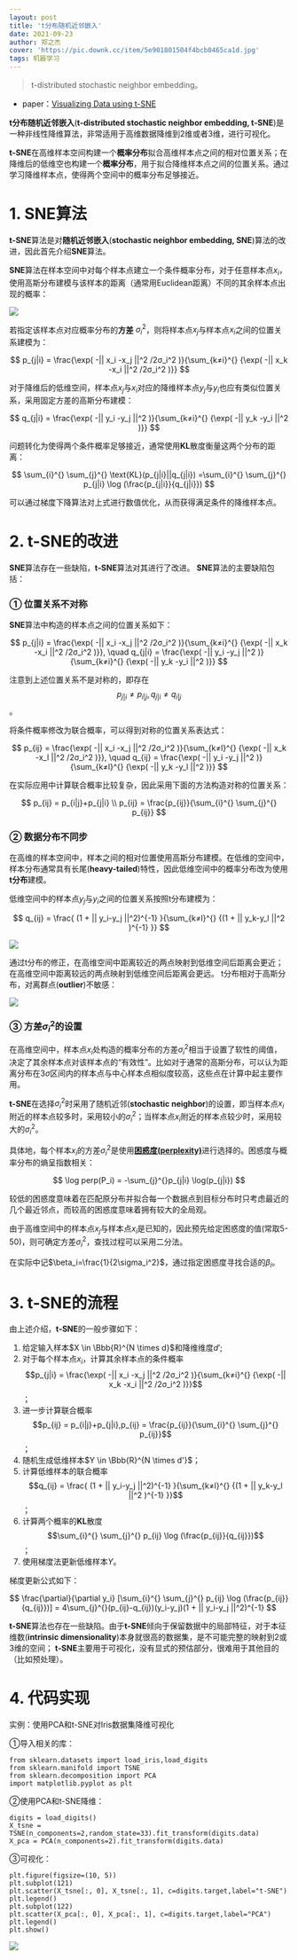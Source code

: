 ```yaml
---
layout: post
title: 't分布随机近邻嵌入'
date: 2021-09-23
author: 郑之杰
cover: 'https://pic.downk.cc/item/5e901801504f4bcb0465ca1d.jpg'
tags: 机器学习
---
```


> t-distributed stochastic neighbor embedding。

- paper：[Visualizing Data using t-SNE](http://www.jmlr.org/papers/volume9/vandermaaten08a/vandermaaten08a.pdf)

**t分布随机近邻嵌入**(**t-distributed stochastic neighbor embedding, t-SNE**)是一种非线性降维算法，非常适用于高维数据降维到2维或者3维，进行可视化。

**t-SNE**在高维样本空间构建一个**概率分布**拟合高维样本点之间的相对位置关系；在降维后的低维空也构建一个**概率分布**，用于拟合降维样本点之间的位置关系。通过学习降维样本点，使得两个空间中的概率分布足够接近。

# 1. SNE算法
**t-SNE**算法是对**随机近邻嵌入**(**stochastic neighbor embedding, SNE**)算法的改进，因此首先介绍**SNE**算法。

**SNE**算法在样本空间中对每个样本点建立一个条件概率分布，对于任意样本点$x_i$，使用高斯分布建模与该样本的距离（通常用Euclidean距离）不同的其余样本点出现的概率：

![](https://pic.imgdb.cn/item/61dfcffa2ab3f51d914c53a7.jpg)

若指定该样本点对应概率分布的**方差** $\sigma_i^2$，则将样本点$x_j$与样本点$x_i$之间的位置关系建模为：

$$ p_{j|i} = \frac{\exp( -|| x_i -x_j ||^2 /2σ_i^2 )}{\sum_{k≠i}^{} {\exp( -|| x_k -x_i ||^2 /2σ_i^2 )}} $$

对于降维后的低维空间，样本点$x_j$与$x_i$对应的降维样本点$y_j$与$y_i$也应有类似位置关系，采用固定方差的高斯分布建模：

$$ q_{j|i} = \frac{\exp( -|| y_i -y_j ||^2  )}{\sum_{k≠i}^{} {\exp( -|| y_k -y_i ||^2  )}} $$

问题转化为使得两个条件概率足够接近，通常使用**KL**散度衡量这两个分布的距离：

$$ \sum_{i}^{} \sum_{j}^{} \text{KL}(p_{j|i}||q_{j|i}) =\sum_{i}^{} \sum_{j}^{} p_{j|i} \log (\frac{p_{j|i}}{q_{j|i}}) $$

可以通过梯度下降算法对上式进行数值优化，从而获得满足条件的降维样本点。

# 2. t-SNE的改进
**SNE**算法存在一些缺陷，**t-SNE**算法对其进行了改进。
**SNE**算法的主要缺陷包括：

### ① 位置关系不对称

**SNE**算法中构造的样本点之间的位置关系如下：

$$ p_{j|i} = \frac{\exp( -|| x_i -x_j ||^2 /2σ_i^2 )}{\sum_{k≠i}^{} {\exp( -|| x_k -x_i ||^2 /2σ_i^2 )}}, \quad q_{j|i} = \frac{\exp( -|| y_i -y_j ||^2  )}{\sum_{k≠i}^{} {\exp( -|| y_k -y_i ||^2  )}} $$

注意到上述位置关系不是对称的，即存在$$p_{j|i}≠p_{i|j}, q_{j|i}≠q_{i|j}$$。

将条件概率修改为联合概率，可以得到对称的位置关系表达式：

$$ p_{ij} = \frac{\exp( -|| x_i -x_j ||^2 /2σ_i^2 )}{\sum_{k≠l}^{} {\exp( -|| x_k -x_l ||^2 /2σ_i^2 )}}, \quad q_{ij} = \frac{\exp( -|| y_i -y_j ||^2  )}{\sum_{k≠l}^{} {\exp( -|| y_k -y_l ||^2  )}} $$

在实际应用中计算联合概率比较复杂，因此采用下面的方法构造对称的位置关系：

$$ p_{ij} = p_{i|j}+p_{j|i} \\ p_{ij} = \frac{p_{ij}}{\sum_{i}^{} \sum_{j}^{} p_{ij}} $$

### ② 数据分布不同步

在高维的样本空间中，样本之间的相对位置使用高斯分布建模。在低维的空间中，样本分布通常具有长尾(**heavy-tailed**)特性，因此低维空间中的概率分布改为使用**t分布**建模。

低维空间中的样本点$y_j$与$y_i$之间的位置关系按照t分布建模为：

$$ q_{ij} = \frac{ (1 + || y_i-y_j ||^2)^{-1} }{\sum_{k≠l}^{} {(1 + || y_k-y_l ||^2 )^{-1} }} $$


![](https://pic.imgdb.cn/item/61dfd5932ab3f51d915194ed.jpg)

通过t分布的修正，在高维空间中距离较近的两点映射到低维空间后距离会更近；在高维空间中距离较远的两点映射到低维空间后距离会更远。
t分布相对于高斯分布，对离群点(**outlier**)不敏感：

![](http://www.datakit.cn/images/statistics/norm_t_dict.png)

### ③ 方差$\sigma_i^2$的设置

在高维空间中，样本点$x_i$处构造的概率分布的方差$\sigma_i^2$相当于设置了软性的阈值，决定了其余样本点对该样本点的“有效性”。比如对于通常的高斯分布，可以认为距离分布在$3\sigma$区间内的样本点与中心样本点相似度较高，这些点在计算中起主要作用。

**t-SNE**在选择$\sigma_i^2$时采用了随机近邻(**stochastic neighbor**)的设置，即当样本点$x_i$附近的样本点较多时，采用较小的$\sigma_i^2$；当样本点$x_i$附近的样本点较少时，采用较大的$\sigma_i^2$。

具体地，每个样本$x_i$的方差$\sigma_i^2$是使用[**困惑度(perplexity)**](https://en.wikipedia.org/wiki/Perplexity)进行选择的。困惑度与概率分布的熵呈指数相关：

$$ \log perp(P_i) = -\sum_{j}^{}p_{j|i} \log(p_{j|i}) $$

较低的困惑度意味着在匹配原分布并拟合每一个数据点到目标分布时只考虑最近的几个最近邻点，而较高的困惑度意味着拥有较大的全局观。

由于高维空间中的样本点$x_j$与样本点$x_i$是已知的，因此预先给定困惑度的值(常取5-50)，则可确定方差$\sigma_i^2$，查找过程可以采用二分法。

在实际中记$\beta_i=\frac{1}{2\sigma_i^2}$，通过指定困惑度寻找合适的$\beta_i$。

# 3. t-SNE的流程
由上述介绍，**t-SNE**的一般步骤如下：
1. 给定输入样本$X \in \Bbb{R}^{N \times d}$和降维维度$d'$;
2. 对于每个样本点$x_i$，计算其余样本点的条件概率$$p_{j|i} = \frac{\exp( -|| x_i -x_j ||^2 /2σ_i^2 )}{\sum_{k≠i}^{} {\exp( -|| x_k -x_i ||^2 /2σ_i^2 )}}$$；
3. 进一步计算联合概率$$p_{ij} = p_{i|j}+p_{j|i},p_{ij} = \frac{p_{ij}}{\sum_{i}^{} \sum_{j}^{} p_{ij}}$$；
4. 随机生成低维样本$Y \in \Bbb{R}^{N \times d'}$；
5. 计算低维样本的联合概率$$q_{ij} = \frac{ (1 + || y_i-y_j ||^2)^{-1} }{\sum_{k≠l}^{} {(1 + || y_k-y_l ||^2 )^{-1} }}$$；
6. 计算两个概率的**KL**散度$$\sum_{i}^{} \sum_{j}^{} p_{ij} \log (\frac{p_{ij}}{q_{ij}})$$；
7. 使用梯度法更新低维样本$Y$。

梯度更新公式如下：

$$ \frac{\partial}{\partial y_i} [\sum_{i}^{} \sum_{j}^{} p_{ij} \log (\frac{p_{ij}}{q_{ij}})] = 4\sum_{j}^{}(p_{ij}-q_{ij})(y_i-y_j)(1 + || y_i-y_j ||^2)^{-1} $$


**t-SNE**算法也存在一些缺陷。由于**t-SNE**倾向于保留数据中的局部特征，对于本征维数(**intrinsic dimensionality**)本身就很高的数据集，是不可能完整的映射到2或3维的空间；
**t-SNE**主要用于可视化，没有显式的预估部分，很难用于其他目的（比如预处理）。

# 4. 代码实现
实例：使用PCA和t-SNE对Iris数据集降维可视化

①导入相关的库：
```
from sklearn.datasets import load_iris,load_digits
from sklearn.manifold import TSNE
from sklearn.decomposition import PCA
import matplotlib.pyplot as plt
```

②使用PCA和t-SNE降维：
```
digits = load_digits()
X_tsne = TSNE(n_components=2,random_state=33).fit_transform(digits.data)
X_pca = PCA(n_components=2).fit_transform(digits.data)
```

③可视化：
```
plt.figure(figsize=(10, 5))
plt.subplot(121)
plt.scatter(X_tsne[:, 0], X_tsne[:, 1], c=digits.target,label="t-SNE")
plt.legend()
plt.subplot(122)
plt.scatter(X_pca[:, 0], X_pca[:, 1], c=digits.target,label="PCA")
plt.legend()
plt.show()
```
![](https://pic3.zhimg.com/80/v2-6b2ea2764ac466409899e61db3acce96_720w.png)


